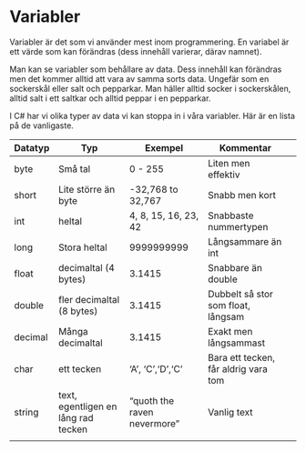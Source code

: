 # Variabler

Variabler är det som vi använder mest inom programmering. En variabel är ett värde som kan förändras (dess innehåll varierar, därav namnet).

Man kan se variabler som behållare av data. Dess innehåll kan förändras men det kommer alltid att vara av samma sorts data. Ungefär som en sockerskål eller salt och pepparkar. Man häller alltid socker i sockerskålen, alltid salt i ett saltkar och alltid peppar i en pepparkar.

I C# har vi olika typer av data vi kan stoppa in i våra variabler. Här är en lista på de vanligaste.

| Datatyp | Typ                                 | Exempel                     | Kommentar                            |     |
| ------- | ----------------------------------- | --------------------------- | ------------------------------------ | --- |
| byte    | Små tal                             | 0 - 255                     | Liten men effektiv                   |     |
| short   | Lite större än byte                 | -32,768 to 32,767           | Snabb men kort                       |     |
| int     | heltal                              | 4, 8, 15, 16, 23, 42        | Snabbaste nummertypen                |     |
| long    | Stora heltal                        | 9999999999                  | Långsammare än int                   |     |
| float   | decimaltal (4 bytes)                | 3.1415                      | Snabbare än double                   |     |
| double  | fler decimaltal (8 bytes)           | 3.1415                      | Dubbelt så stor som float, långsam   |     |
| decimal | Många decimaltal                    | 3.1415                      | Exakt men långsammast                |     |
| char    | ett tecken                          | ‘A’, ‘C’,‘D’,‘C’            | Bara ett tecken, får aldrig vara tom |     |
| string  | text, egentligen en lång rad tecken | “quoth the raven nevermore” | Vanlig text                          |     |
|         |                                     |                             |                                      |     |
